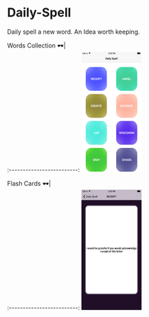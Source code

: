 # Daily-Spell
Daily spell a new word. An Idea worth keeping.

Words Collection 🕶|  
:-------------------------:
<img src="https://github.com/AshishKapoor/Daily-Spell/blob/master/screenshots/screen1.png" alt="Drawing" width="140" height="280"/>  

Flash Cards 🕶|  
:-------------------------:
<img src="https://github.com/AshishKapoor/Daily-Spell/blob/master/screenshots/screen2.png" alt="Drawing" width="140" height="280"/>  

